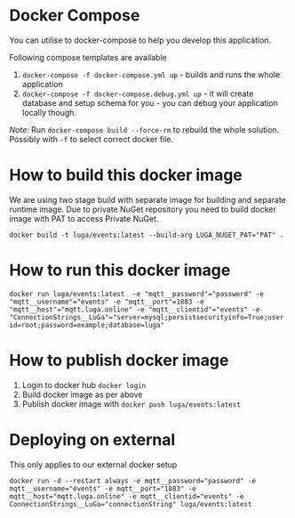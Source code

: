 # Docker Compose #
You can utilise to docker-compose to help you develop this application.

Following compose templates are available
1. `docker-compose -f docker-compose.yml up` - builds and runs the whole application
1. `docker-compose -f docker-compose.debug.yml up` - it will create database and setup schema for you - you can debug your application locally though.

*Note:* Run `docker-compose build --force-rm` to rebuild the whole solution. Possibly with `-f` to select correct docker file.

# How to build this docker image #

We are using two stage build with separate image for building and separate runtime image. Due to private NuGet repository you need to build docker image with PAT to access Private NuGet.

`docker build -t luga/events:latest --build-arg LUGA_NUGET_PAT="PAT" .`

# How to run this docker image #

`docker run luga/events:latest  -e "mqtt__password"="password" -e "mqtt__username"="events" -e "mqtt__port"=1883 -e "mqtt__host"="mqtt.luga.online" -e "mqtt__clientid"="events" -e "ConnectionStrings__LuGa"="server=mysql;persistsecurityinfo=True;user id=root;password=example;database=luga"`

# How to publish docker image #

1. Login to docker hub `docker login`
1. Build docker image as per above
1. Publish docker image with `docker push luga/events:latest`

# Deploying on external #

This only applies to our external docker setup

`docker run -d --restart always -e mqtt__password="password" -e mqtt__username="events" -e mqtt__port="1883" -e mqtt__host="mqtt.luga.online" -e mqtt__clientid="events" -e ConnectionStrings__LuGa="connectionString" luga/events:latest`